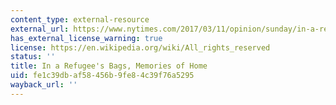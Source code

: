 ```yaml
---
content_type: external-resource
external_url: https://www.nytimes.com/2017/03/11/opinion/sunday/in-a-refugees-bags-memories-of-home.html?ref=opinion
has_external_license_warning: true
license: https://en.wikipedia.org/wiki/All_rights_reserved
status: ''
title: In a Refugee's Bags, Memories of Home
uid: fe1c39db-af58-456b-9fe8-4c39f76a5295
wayback_url: ''
---
```

